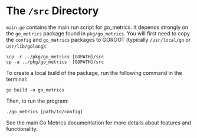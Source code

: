 # The `/src` Directory

`main.go` contains the main run script for go_metrics. It depends strongly on the `go_metrics` package found in `pkg/go_metrics`. You will first need to copy the `config` and `go_metrics` packages to GOROOT (typically `/usr/local/go` or `usr/lib/golang`):
```
\cp -r ../pkg/go_metrics [GOPATH]/src
cp -a ../pkg/go_metrics  [GOPATH]/src
```

To create a local build of the package, run the following command in the terminal:
```
go build -o go_metrics
```

Then, to run the program:
```
./go_metrics [path/to/config]
```

See the main Go Metrics documentation for more details about features and functionality.